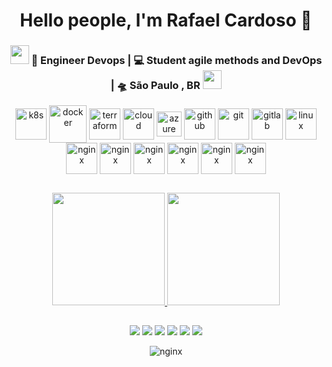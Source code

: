 <div align="center">
   <h1>Hello people, I'm Rafael Cardoso 👋
</div>

<div align="center">
<h3><img src="https://media.giphy.com/media/WUlplcMpOCEmTGBtBW/giphy.gif" width="30"> 🙎 Engineer Devops | 💻 Student agile methods and DevOps  | 🛸 São Paulo , BR <img src="https://media.giphy.com/media/WUlplcMpOCEmTGBtBW/giphy.gif" width="30"></h3>
</div>
  
 
<div align="center">
  <img align="center" alt="k8s" height="50" width="50" src="https://cdn.jsdelivr.net/gh/devicons/devicon/icons/kubernetes/kubernetes-plain.svg">
  <img align="center" alt="docker" height="60" width="60" src="https://cdn.jsdelivr.net/gh/devicons/devicon/icons/docker/docker-original.svg">
  <img align="center" alt="terraform" height="50" width="50" src="https://d12i7q49526cmu.cloudfront.net/media/images/tf-logo-305.original.2e16d0ba.fill-546x416.png">
  <img align="center" alt="cloud" height="50" width="50" src="https://cdn.jsdelivr.net/gh/devicons/devicon/icons/googlecloud/googlecloud-plain.svg">
  <img align="center" alt="azure" height="40" width="40" src="https://cdn.jsdelivr.net/gh/devicons/devicon/icons/azure/azure-original.svg">
  <img align="center" alt="github" height="50" width="50" src="https://cdn.jsdelivr.net/gh/devicons/devicon/icons/github/github-original.svg">
  <img align="center" alt="git" height="50" width="50" src="https://cdn.jsdelivr.net/gh/devicons/devicon/icons/git/git-original.svg">
  <img align="center" alt="gitlab" height="50" width="50" src="https://cdn.jsdelivr.net/gh/devicons/devicon/icons/gitlab/gitlab-original.svg">
  <img align="center" alt="linux" height="50" width="50" src="https://cdn.jsdelivr.net/gh/devicons/devicon/icons/linux/linux-original.svg">
  <img align="center" alt="nginx" height="50" width="50" src="https://cdn.jsdelivr.net/gh/devicons/devicon/icons/apache/apache-original-wordmark.svg">
  <img align="center" alt="nginx" height="50" width="50" src="https://cdn.jsdelivr.net/gh/devicons/devicon/icons/nginx/nginx-original.svg">
  <img align="center" alt="nginx" height="50" width="50" src="https://cdn.jsdelivr.net/gh/devicons/devicon/icons/mysql/mysql-original.svg">
  <img align="center" alt="nginx" height="50" width="50" src="https://cdn.jsdelivr.net/gh/devicons/devicon/icons/postgresql/postgresql-original.svg">
  <img align="center" alt="nginx" height="50" width="50" src="https://cdn.jsdelivr.net/gh/devicons/devicon/icons/php/php-original.svg">
  <img align="center" alt="nginx" height="50" width="50" src="https://cdn.jsdelivr.net/gh/devicons/devicon/icons/javascript/javascript-original.svg">
  
</div>

##

<div align="center">
  <a href="https://github.com/rafaelcardoso94">
  <img height="180em" src="https://github-readme-stats.vercel.app/api?username=rafaelcardoso94&show_icons=true&theme=tokyonight&include_all_commits=true&count_private=true"/>
  <img height="180em" src="https://github-readme-stats.vercel.app/api/top-langs/?username=rafaelcardoso94&layout=compact&langs_count=7&theme=tokyonight"/>
</div>

##
  
  <div align="center"> 
  <a href="https://github.com/rafaelcardoso94" target="_blank"><img src="https://img.shields.io/badge/GitLab-330F63?style=for-the-badge&logo=gitlab&logoColor=white" target="_blank"></a>   
  <a href="https://github.com/rafaelcardoso94" target="_blank"><img src="https://img.shields.io/badge/GitHub-100000?style=for-the-badge&logo=github&logoColor=white" target="_blank"></a>
  <a href = "mailto:rafael_cardoso_silva@hotmail.com"><img src="https://img.shields.io/badge/Microsoft_Outlook-0078D4?style=for-the-badge&logo=microsoft-outlook&logoColor=white" target="_blank"></a>
  <a href="mailto:rafinhacardososilva18@gmail.com" target="_blank"><img src="https://img.shields.io/badge/Gmail-D14836?style=for-the-badge&logo=gmail&logoColor=white" target="_blank"></a>  
  <a href="https://www.linkedin.com/" target="_blank"><img src="https://img.shields.io/badge/-LinkedIn-%230077B5?style=for-the-badge&logo=linkedin&logoColor=white" target="_blank"></a> 
  <a href="https://instagram.com/_rcardoso94" target="_blank"><img src="https://img.shields.io/badge/-Instagram-%23E4405F?style=for-the-badge&logo=instagram&logoColor=white" target="_blank"></a>  
 
</div>


<p align="center">
        <img align="center" alt="nginx"src="https://raw.githubusercontent.com/bornmay/bornmay/Update/svg/Bottom.svg">
</p>
  


